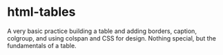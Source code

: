 # html-tables
A very basic practice building a table and adding borders, caption, colgroup, and using colspan and CSS for design. Nothing special, but the fundamentals of a table.
